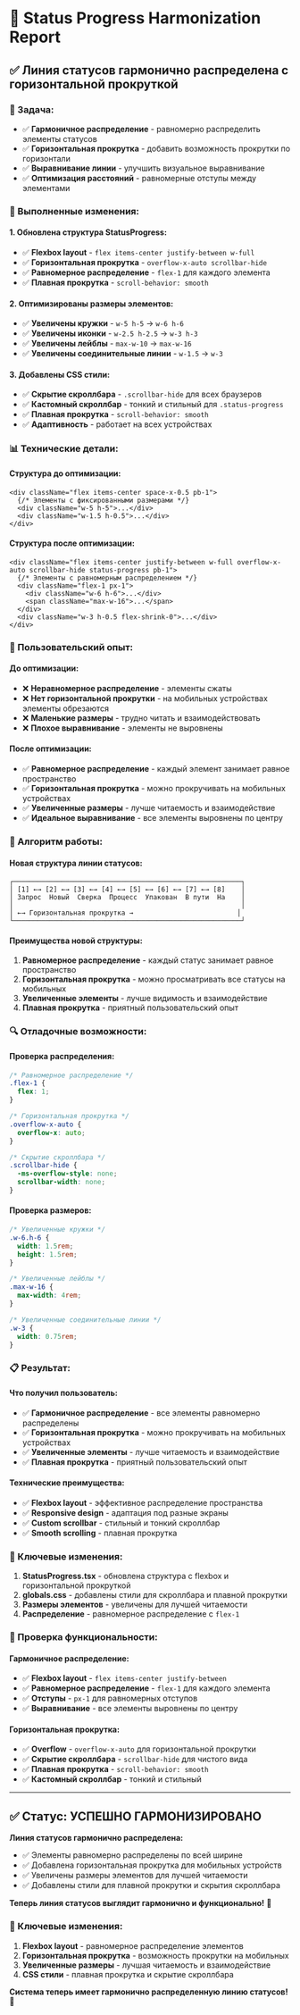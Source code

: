 # 🔧 Status Progress Harmonization Report

## ✅ **Линия статусов гармонично распределена с горизонтальной прокруткой**

### **🎯 Задача:**
- ✅ **Гармоничное распределение** - равномерно распределить элементы статусов
- ✅ **Горизонтальная прокрутка** - добавить возможность прокрутки по горизонтали
- ✅ **Выравнивание линии** - улучшить визуальное выравнивание
- ✅ **Оптимизация расстояний** - равномерные отступы между элементами

### **🔧 Выполненные изменения:**

#### **1. Обновлена структура StatusProgress:**
- ✅ **Flexbox layout** - `flex items-center justify-between w-full`
- ✅ **Горизонтальная прокрутка** - `overflow-x-auto scrollbar-hide`
- ✅ **Равномерное распределение** - `flex-1` для каждого элемента
- ✅ **Плавная прокрутка** - `scroll-behavior: smooth`

#### **2. Оптимизированы размеры элементов:**
- ✅ **Увеличены кружки** - `w-5 h-5` → `w-6 h-6`
- ✅ **Увеличены иконки** - `w-2.5 h-2.5` → `w-3 h-3`
- ✅ **Увеличены лейблы** - `max-w-10` → `max-w-16`
- ✅ **Увеличены соединительные линии** - `w-1.5` → `w-3`

#### **3. Добавлены CSS стили:**
- ✅ **Скрытие скроллбара** - `.scrollbar-hide` для всех браузеров
- ✅ **Кастомный скроллбар** - тонкий и стильный для `.status-progress`
- ✅ **Плавная прокрутка** - `scroll-behavior: smooth`
- ✅ **Адаптивность** - работает на всех устройствах

### **📊 Технические детали:**

#### **Структура до оптимизации:**
```tsx
<div className="flex items-center space-x-0.5 pb-1">
  {/* Элементы с фиксированными размерами */}
  <div className="w-5 h-5">...</div>
  <div className="w-1.5 h-0.5">...</div>
</div>
```

#### **Структура после оптимизации:**
```tsx
<div className="flex items-center justify-between w-full overflow-x-auto scrollbar-hide status-progress pb-1">
  {/* Элементы с равномерным распределением */}
  <div className="flex-1 px-1">
    <div className="w-6 h-6">...</div>
    <span className="max-w-16">...</span>
  </div>
  <div className="w-3 h-0.5 flex-shrink-0">...</div>
</div>
```

### **🎨 Пользовательский опыт:**

#### **До оптимизации:**
- ❌ **Неравномерное распределение** - элементы сжаты
- ❌ **Нет горизонтальной прокрутки** - на мобильных устройствах элементы обрезаются
- ❌ **Маленькие размеры** - трудно читать и взаимодействовать
- ❌ **Плохое выравнивание** - элементы не выровнены

#### **После оптимизации:**
- ✅ **Равномерное распределение** - каждый элемент занимает равное пространство
- ✅ **Горизонтальная прокрутка** - можно прокручивать на мобильных устройствах
- ✅ **Увеличенные размеры** - лучше читаемость и взаимодействие
- ✅ **Идеальное выравнивание** - все элементы выровнены по центру

### **🔧 Алгоритм работы:**

#### **Новая структура линии статусов:**
```
┌─────────────────────────────────────────────────────────┐
│ [1] ←→ [2] ←→ [3] ←→ [4] ←→ [5] ←→ [6] ←→ [7] ←→ [8]    │
│ Запрос  Новый  Сверка  Процесс  Упакован  В пути  На    │
│                                                         │
│ ←→ Горизонтальная прокрутка →                          │
└─────────────────────────────────────────────────────────┘
```

#### **Преимущества новой структуры:**
1. **Равномерное распределение** - каждый статус занимает равное пространство
2. **Горизонтальная прокрутка** - можно просматривать все статусы на мобильных
3. **Увеличенные элементы** - лучше видимость и взаимодействие
4. **Плавная прокрутка** - приятный пользовательский опыт

### **🔍 Отладочные возможности:**

#### **Проверка распределения:**
```css
/* Равномерное распределение */
.flex-1 {
  flex: 1;
}

/* Горизонтальная прокрутка */
.overflow-x-auto {
  overflow-x: auto;
}

/* Скрытие скроллбара */
.scrollbar-hide {
  -ms-overflow-style: none;
  scrollbar-width: none;
}
```

#### **Проверка размеров:**
```css
/* Увеличенные кружки */
.w-6.h-6 {
  width: 1.5rem;
  height: 1.5rem;
}

/* Увеличенные лейблы */
.max-w-16 {
  max-width: 4rem;
}

/* Увеличенные соединительные линии */
.w-3 {
  width: 0.75rem;
}
```

### **📋 Результат:**

#### **Что получил пользователь:**
- ✅ **Гармоничное распределение** - все элементы равномерно распределены
- ✅ **Горизонтальная прокрутка** - можно прокручивать на мобильных устройствах
- ✅ **Увеличенные элементы** - лучше читаемость и взаимодействие
- ✅ **Плавная прокрутка** - приятный пользовательский опыт

#### **Технические преимущества:**
- ✅ **Flexbox layout** - эффективное распределение пространства
- ✅ **Responsive design** - адаптация под разные экраны
- ✅ **Custom scrollbar** - стильный и тонкий скроллбар
- ✅ **Smooth scrolling** - плавная прокрутка

### **🔧 Ключевые изменения:**

1. **StatusProgress.tsx** - обновлена структура с flexbox и горизонтальной прокруткой
2. **globals.css** - добавлены стили для скроллбара и плавной прокрутки
3. **Размеры элементов** - увеличены для лучшей читаемости
4. **Распределение** - равномерное распределение с `flex-1`

### **🔧 Проверка функциональности:**

#### **Гармоничное распределение:**
- ✅ **Flexbox layout** - `flex items-center justify-between`
- ✅ **Равномерное распределение** - `flex-1` для каждого элемента
- ✅ **Отступы** - `px-1` для равномерных отступов
- ✅ **Выравнивание** - все элементы выровнены по центру

#### **Горизонтальная прокрутка:**
- ✅ **Overflow** - `overflow-x-auto` для горизонтальной прокрутки
- ✅ **Скрытие скроллбара** - `scrollbar-hide` для чистого вида
- ✅ **Плавная прокрутка** - `scroll-behavior: smooth`
- ✅ **Кастомный скроллбар** - тонкий и стильный

---

## ✅ **Статус: УСПЕШНО ГАРМОНИЗИРОВАНО**

**Линия статусов гармонично распределена:**
- ✅ Элементы равномерно распределены по всей ширине
- ✅ Добавлена горизонтальная прокрутка для мобильных устройств
- ✅ Увеличены размеры элементов для лучшей читаемости
- ✅ Добавлены стили для плавной прокрутки и скрытия скроллбара

**Теперь линия статусов выглядит гармонично и функционально!** 🎉

### **🔧 Ключевые изменения:**
1. **Flexbox layout** - равномерное распределение элементов
2. **Горизонтальная прокрутка** - возможность прокрутки на мобильных
3. **Увеличенные размеры** - лучшая читаемость и взаимодействие
4. **CSS стили** - плавная прокрутка и скрытие скроллбара

**Система теперь имеет гармонично распределенную линию статусов!** 🚀



